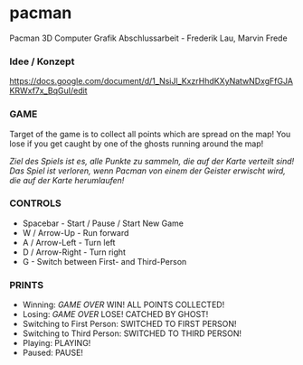 # pacman
Pacman 3D Computer Grafik Abschlussarbeit - Frederik Lau, Marvin Frede

### Idee / Konzept
https://docs.google.com/document/d/1_NsiJl_KxzrHhdKXyNatwNDxgFfGJAKRWxf7x_BqGuI/edit

### GAME 
Target of the game is to collect all points which are spread on the map!
You lose if you get caught by one of the ghosts running around the map!

_Ziel des Spiels ist es, alle Punkte zu sammeln, die auf der Karte verteilt sind!_
_Das Spiel ist verloren, wenn Pacman von einem der Geister erwischt wird, die auf der Karte herumlaufen!_


### CONTROLS

- Spacebar			- Start / Pause / Start New Game
- W / Arrow-Up 		- Run forward
- A / Arrow-Left	  	- Turn left
- D / Arrow-Right  	- Turn right
- G 				- Switch between First- and Third-Person

### PRINTS

- Winning: *GAME OVER* WIN! ALL POINTS COLLECTED!
- Losing: *GAME OVER* LOSE! CATCHED BY GHOST!
- Switching to First Person: SWITCHED TO FIRST PERSON!
- Switching to Third Person: SWITCHED TO THIRD PERSON!
- Playing: PLAYING!
- Paused: PAUSE!

